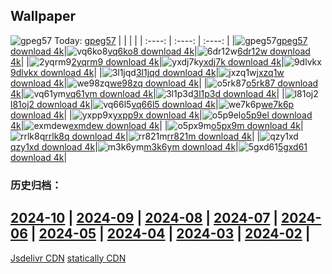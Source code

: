 ## Wallpaper
![gpeg57](https://w.wallhaven.cc/full/gp/wallhaven-gpeg57.jpg) Today: [gpeg57](https://th.wallhaven.cc/small/gp/gpeg57.jpg)
|      |      |      |
| :----: | :----: | :----: |
|![gpeg57](https://th.wallhaven.cc/small/gp/gpeg57.jpg)[gpeg57 download 4k](https://wallhaven.cc/w/gpeg57)|![vq6ko8](https://th.wallhaven.cc/small/vq/vq6ko8.jpg)[vq6ko8 download 4k](https://wallhaven.cc/w/vq6ko8)|![6dr12w](https://th.wallhaven.cc/small/6d/6dr12w.jpg)[6dr12w download 4k](https://wallhaven.cc/w/6dr12w)|
|![2yqrm9](https://th.wallhaven.cc/small/2y/2yqrm9.jpg)[2yqrm9 download 4k](https://wallhaven.cc/w/2yqrm9)|![yxdj7k](https://th.wallhaven.cc/small/yx/yxdj7k.jpg)[yxdj7k download 4k](https://wallhaven.cc/w/yxdj7k)|![9dlvkx](https://th.wallhaven.cc/small/9d/9dlvkx.jpg)[9dlvkx download 4k](https://wallhaven.cc/w/9dlvkx)|
|![3l1jqd](https://th.wallhaven.cc/small/3l/3l1jqd.jpg)[3l1jqd download 4k](https://wallhaven.cc/w/3l1jqd)|![jxzq1w](https://th.wallhaven.cc/small/jx/jxzq1w.jpg)[jxzq1w download 4k](https://wallhaven.cc/w/jxzq1w)|![we98zq](https://th.wallhaven.cc/small/we/we98zq.jpg)[we98zq download 4k](https://wallhaven.cc/w/we98zq)|
|![o5rk87](https://th.wallhaven.cc/small/o5/o5rk87.jpg)[o5rk87 download 4k](https://wallhaven.cc/w/o5rk87)|![vq61ym](https://th.wallhaven.cc/small/vq/vq61ym.jpg)[vq61ym download 4k](https://wallhaven.cc/w/vq61ym)|![3l1p3d](https://th.wallhaven.cc/small/3l/3l1p3d.jpg)[3l1p3d download 4k](https://wallhaven.cc/w/3l1p3d)|
|![l81oj2](https://th.wallhaven.cc/small/l8/l81oj2.jpg)[l81oj2 download 4k](https://wallhaven.cc/w/l81oj2)|![vq66l5](https://th.wallhaven.cc/small/vq/vq66l5.jpg)[vq66l5 download 4k](https://wallhaven.cc/w/vq66l5)|![we7k6p](https://th.wallhaven.cc/small/we/we7k6p.jpg)[we7k6p download 4k](https://wallhaven.cc/w/we7k6p)|
|![yxpp9x](https://th.wallhaven.cc/small/yx/yxpp9x.jpg)[yxpp9x download 4k](https://wallhaven.cc/w/yxpp9x)|![o5p9el](https://th.wallhaven.cc/small/o5/o5p9el.jpg)[o5p9el download 4k](https://wallhaven.cc/w/o5p9el)|![exmdew](https://th.wallhaven.cc/small/ex/exmdew.jpg)[exmdew download 4k](https://wallhaven.cc/w/exmdew)|
|![o5px9m](https://th.wallhaven.cc/small/o5/o5px9m.jpg)[o5px9m download 4k](https://wallhaven.cc/w/o5px9m)|![rrlk8q](https://th.wallhaven.cc/small/rr/rrlk8q.jpg)[rrlk8q download 4k](https://wallhaven.cc/w/rrlk8q)|![rr821m](https://th.wallhaven.cc/small/rr/rr821m.jpg)[rr821m download 4k](https://wallhaven.cc/w/rr821m)|
|![qzy1xd](https://th.wallhaven.cc/small/qz/qzy1xd.jpg)[qzy1xd download 4k](https://wallhaven.cc/w/qzy1xd)|![m3k6ym](https://th.wallhaven.cc/small/m3/m3k6ym.jpg)[m3k6ym download 4k](https://wallhaven.cc/w/m3k6ym)|![5gxd61](https://th.wallhaven.cc/small/5g/5gxd61.jpg)[5gxd61 download 4k](https://wallhaven.cc/w/5gxd61)|

### 历史归档：
[2024-10](https://github.com/april-projects/april-wallpaper/tree/main/picture/2024-10/) | [2024-09](https://github.com/april-projects/april-wallpaper/tree/main/picture/2024-09/) | [2024-08](https://github.com/april-projects/april-wallpaper/tree/main/picture/2024-08/) | [2024-07](https://github.com/april-projects/april-wallpaper/tree/main/picture/2024-07/) | [2024-06](https://github.com/april-projects/april-wallpaper/tree/main/picture/2024-06/) | [2024-05](https://github.com/april-projects/april-wallpaper/tree/main/picture/2024-05/) | [2024-04](https://github.com/april-projects/april-wallpaper/tree/main/picture/2024-04/) | [2024-03](https://github.com/april-projects/april-wallpaper/tree/main/picture/2024-03/) | 
[2024-02](https://github.com/april-projects/april-wallpaper/tree/main/picture/2024-02/) | 
---
[Jsdelivr CDN](https://cdn.jsdelivr.net/gh/april-projects/april-wallpaper/api.json)
[statically CDN](https://cdn.statically.io/gh/april-projects/april-wallpaper/main/api.json)